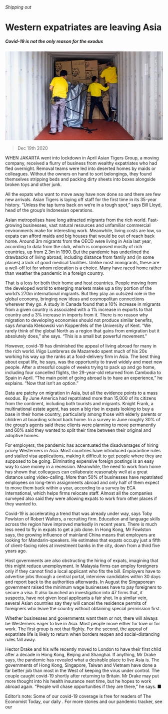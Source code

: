 ###### Shipping out

# Western expatriates are leaving Asia 

##### Covid-19 is not the only reason for the exodus 

![image](images/20201219_ASP003_0.jpg) 

> Dec 19th 2020 


WHEN JAKARTA went into lockdown in April Asian Tigers Group, a moving company, received a flurry of business from wealthy expatriates who had fled overnight. Removal teams were led into deserted homes by maids or colleagues. Without the owners on hand to sort belongings, they found themselves stripping beds and packing dirty sheets into boxes alongside broken toys and other junk.


All the expats who want to move away have now done so and there are few new arrivals. Asian Tigers is laying off staff for the first time in its 35-year history. “Unless the tap turns back on we’re in a tough spot,” says Bill Lloyd, head of the group’s Indonesian operations.



Asian metropolises have long attracted migrants from the rich world. Fast-growing businesses, vast natural resources and unfamiliar commercial environments make for interesting work. Meanwhile, living costs are low, so expats can afford maids and big houses that would be out of reach back home. Around 3m migrants from the OECD were living in Asia last year, according to data from the club, which is composed mostly of rich countries, up from 2.3m in 1990. But the pandemic has underlined the drawbacks of living abroad, including distance from family and (in some places) a lack of good medical facilities. Unlike most immigrants, these are a well-off lot for whom relocation is a choice. Many have raced home rather than weather the pandemic in a foreign country.


That is a loss for both their home and host countries. People moving from the developed world to emerging markets make up a tiny portion of the world’s 270m international migrants. But they play an outsized role in the global economy, bringing new ideas and cosmopolitan connections wherever they go. A study in Canada found that a 10% increase in migrants from a given country is associated with a 1% increase in exports to that country and a 3% increase in imports from it. There is no reason why migration to developing economies should not produce similar benefits, says Amanda Klekowski von Koppenfels of the University of Kent. “We rarely think of the global North as a region that gains from emigration but it absolutely does,” she says. “This is a small but powerful movement.”


However, covid-19 has diminished the appeal of living abroad for many in the rich world. Iñigo Lumbreras de Mazarredo spent much of his 20s working his way up the ranks at a food-delivery firm in Asia. The best thing about expat life, he says, was the opportunity to travel widely and meet new people. After a stressful couple of weeks trying to pack up and go home, including four cancelled flights, the 29-year-old returned from Cambodia to Spain in April. “The main point of going abroad is to have an experience,” he explains. “Now that isn’t an option.”


Data are patchy on migration in Asia, but all the evidence points to a mass exodus. By June America had repatriated more than 15,000 of its citizens from the continent, including both tourists and migrants. Knight Frank, a multinational estate agent, has seen a big rise in expats looking to buy a base in their home country, particularly among those with elderly parents or children at boarding school back home. In a survey in June roughly 30% of the group’s agents said these clients were planning to move permanently and 60% said they wanted to split their time between their original and adoptive homes.


For employers, the pandemic has accentuated the disadvantages of hiring pricey Westerners in Asia. Most countries have introduced quarantine rules and stalled visa applications, making it difficult to get people where they are supposed to be going. Eliminating expensive foreign postings is an easy way to save money in a recession. Meanwhile, the need to work from home has shown that colleagues can collaborate reasonably well at a great distance using video-calling. More than 50% of businesses have repatriated employees on long-term assignments abroad and only half of them expect to move them back within a year, according to a survey by ECA International, which helps firms relocate staff. Almost all the companies surveyed also said they were allowing expats to work from other places if they wanted to.


Covid-19 is accelerating a trend that was already under way, says Toby Fowlston of Robert Walters, a recruiting firm. Education and language skills across the region have improved markedly in recent years. There is much less need to fly in expats to get a job done. In Hong Kong, Mr Fowlston says, the growing influence of mainland China means that employers are looking for Mandarin-speakers. He estimates that expats occupy just a fifth of client-facing roles at investment banks in the city, down from a third five years ago.


Host governments are also obstructing the hiring of expats, imagining that this might reduce unemployment. In Malaysia firms can employ foreigners only if they cannot find a local applicant who fits the bill. Employers have to advertise jobs through a central portal, interview candidates within 30 days and report back to the authorities afterwards. In August the Singaporean government raised the minimum wage businesses have to pay foreigners to secure a visa. It also launched an investigation into 47 firms that, it suspects, have not given local applicants a fair shot. In a similar vein, several Asian countries say they will cancel the residence permits of foreigners who leave the country without obtaining special permission first.


Whether businesses and governments want them or not, there will always be Westerners eager to live in Asia. Most people move either for love or for work. The first group is not that flighty. For the second, the appeal of expatriate life is likely to return when borders reopen and social-distancing rules fall away.


Hector Drake and his wife recently moved to London to have their first child after a decade in Hong Kong, Beijing and Shanghai. If anything, Mr Drake says, the pandemic has revealed what a desirable place to live Asia is. The governments of Hong Kong, Singapore, Taiwan and Vietnam have done a far better job than most in the West of keeping the virus under control. The couple caught covid-19 shortly after returning to Britain. Mr Drake may put more thought into his health insurance next time, but he hopes to work abroad again. “People will chase opportunities if they are there,” he says. ■


Editor’s note: Some of our covid-19 coverage is free for readers of The Economist Today, our daily . For more stories and our pandemic tracker, see our 

